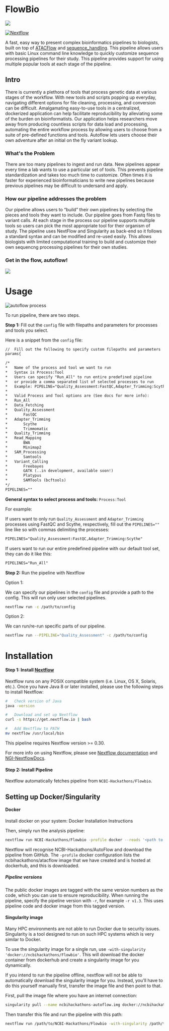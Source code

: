 # FlowBio

![](https://raw.githubusercontent.com/NCBI-Hackathons/Autopipeline/master/images/logo.png)

[![Nextflow](https://img.shields.io/badge/nextflow-%E2%89%A50.30.0-brightgreen.svg)](https://www.nextflow.io/)

A fast, easy way to present complex bioinformatics pipelines to biologists, built on top of [ATACFlow](https://github.com/NCBI-Hackathons/ATACFlow) and [sequence_handling](https://github.com/MorrellLAB/sequence_handling). This pipeline allows users with basic Linux command line knowledge to quickly customize sequence processing pipelines for their study. This pipeline provides support for using multiple popular tools at each stage of the pipeline.

## Intro
There is currently a plethora of tools that process genetic data at various stages of the workflow. With new tools and scripts popping up everyday, navigating different options for file cleaning, processing, and conversion can be difficult. Amalgamating easy-to-use tools in a centralized, dockerized application can help facilitate reproducibility by alleviating some of the burden on bioinformatists. Our application helps researchers move away from producing countless scripts for data load and processing, automating the entire workflow process by allowing users to choose from a suite of pre-defined functions and tools. Autoflow lets users choose their own adventure after an initial on the fly variant lookup.

### What's the Problem
There are too many pipelines to ingest and run data. New pipelines appear every time a lab wants to use a particular set of tools. This prevents pipeline standardization and takes too much time to customize. Often times it is faster for experienced bioinformaticians to write new pipelines because previous pipelines may be difficult to undersand and apply.

### How our pipeline addresses the problem
Our pipeline allows users to “build” their own pipelines by selecting the pieces and tools they want to include. Our pipeline goes from Fastq files to variant calls. At each stage in the process our pipeline supports multiple tools so users can pick the most appropriate tool for their organism of study. The pipeline uses NextFlow and Singularity as back-end so it follows a standard syntax and can be modified and re-used easily. This allows biologists with limited computational training to build and customize their own sequencng processing pipelines for their own studies.

### Get in the flow, autoflow!

![](https://raw.githubusercontent.com/NCBI-Hackathons/Autoflow/master/images/pipeline.png)

# Usage

![autoflow process](https://raw.githubusercontent.com/NCBI-Hackathons/Autoflow/master/images/usage_overview.png)

To run pipeline, there are two steps.

**Step 1:** Fill out the `config` file with filepaths and parameters for processes and tools you select.

Here is a snippet from the `config` file:

```XML
//  Fill out the following to specify custom filepaths and parameters
params{

/*
*   Name of the process and tool we want to run
*   Syntax is Process:Tool
*   Users can specify "Run_All" to run entire predefined pipeline
*   or provide a comma separated list of selected processes to run
*   Example: PIPELINE="Quality_Assessment:FastQC,Adapter_Trimming:Scythe,Read_Mapping:BWA"
*
*   Valid Process and Tool options are (See docs for more info):
*   Run_All
*   Data_Fetching
*   Quality_Assessment
*       FastQC
*   Adapter_Trimming
*       Scythe
*       Trimmomatic
*   Quality_Trimming
*   Read_Mapping
*       BWA
*       Minimap2
*   SAM_Processing
*       Samtools
*   Variant_Calling
*       Freebayes
*       GATK (..in development, available soon!)
*       Platypus
*       SAMTools (bcftools)
*/
PIPELINES=""
```

**General syntax to select process and tools:** `Process:Tool`

For example:

If users want to only run `Quality_Assessment` and `Adapter_Trimming` processes using FastQC and Scythe, respectively, fill out the `PIPELINES=""` line like so with commas delimiting the processes:

```XML
PIPELINES="Quality_Assessment:FastQC,Adapter_Trimming:Scythe"
```

If users want to run our entire predefined pipeline with our default tool set, they can do it like this:

```XML
PIPELINES="Run_All"
```

**Step 2:** Run the pipeline with Nextflow

Option 1:

We can specify our pipelines in the `config` file and provide a path to the config. This will run only user selected pipelines.

```bash
nextflow run -c /path/to/config
```

Option 2:

We can run/re-run specific parts of our pipeline.

```bash
nextflow run --PIPELINE="Quality_Assessment" -c /path/to/config
```

# Installation

#### Step 1: Install [Nextflow](https://www.nextflow.io)

Nextflow runs on any POSIX compatible system (i.e. Linux, OS X, Solaris, etc.). Once you have Java 8 or later installed, please use the following steps to install Nextflow:

```bash
#   Check version of Java
java -version

#   Download and set up Nextflow
curl -s https://get.nextflow.io | bash

#   Add Nextflow to PATH
mv nextflow /usr/local/bin
```

This pipeline requires Nextflow version >= 0.30.

For more info on using Nextflow, please see [Nextflow documentation](https://www.nextflow.io/docs/latest/index.html) and [NGI-NextflowDocs](https://github.com/SciLifeLab/NGI-NextflowDocs).

#### Step 2: Install Pipeline

Nextflow automatically fetches pipeline from `NCBI-Hackathons/Flowbio`.

## Setting up Docker/Singularity

#### Docker

Install docker on your system: Docker Installation Instructions

Then, simply run the analysis pipeline:

```bash
nextflow run NCBI-Hackathons/Flowbio -profile docker --reads '<path to your reads>'
```

Nextflow will recognise NCBI-Hackathons/AutoFlow and download the pipeline from GitHub. The `-profile` docker configuration lists the ncbihackathons/atacflow image that we have created and is hosted at dockerhub, and this is downloaded.

##### Pipeline versions

The public docker images are tagged with the same version numbers as the code, which you can use to ensure reproducibility. When running the pipeline, specify the pipeline version with `-r`, for example `-r v1.3`. This uses pipeline code and docker image from this tagged version.

#### Singularity image

Many HPC environments are not able to run Docker due to security issues. Singularity is a tool designed to run on such HPC systems which is very similar to Docker.

To use the singularity image for a single run, use `-with-singularity 'docker://ncbihackathons/Flowbio'`. This will download the docker container from dockerhub and create a singularity image for you dynamically.

If you intend to run the pipeline offline, nextflow will not be able to automatically download the singularity image for you. Instead, you'll have to do this yourself manually first, transfer the image file and then point to that.

First, pull the image file where you have an internet connection:

```bash
singularity pull --name ncbihackathons-autoflow.img docker://ncbihackathons/Flowbio
```

Then transfer this file and run the pipeline with this path:

```bash
nextflow run /path/to/NCBI-Hackathons/Flowbio -with-singularity /path/to/ncbihackathons-flowbio.img
```
